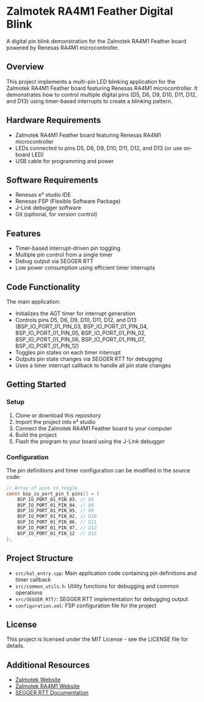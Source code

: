 # Zalmotek RA4M1 Feather Digital Blink

A digital pin blink demonstration for the Zalmotek RA4M1 Feather board powered by Renesas RA4M1 microcontroller.

## Overview

This project implements a multi-pin LED blinking application for the Zalmotek RA4M1 Feather board featuring Renesas RA4M1 microcontroller. It demonstrates how to control multiple digital pins (D5, D6, D9, D10, D11, D12, and D13) using timer-based interrupts to create a blinking pattern.

## Hardware Requirements

- Zalmotek RA4M1 Feather board featuring Renesas RA4M1 microcontroller
- LEDs connected to pins D5, D6, D9, D10, D11, D12, and D13 (or use on-board LED)
- USB cable for programming and power

## Software Requirements

- Renesas e² studio IDE
- Renesas FSP (Flexible Software Package)
- J-Link debugger software
- Git (optional, for version control)

## Features

- Timer-based interrupt-driven pin toggling
- Multiple pin control from a single timer
- Debug output via SEGGER RTT
- Low power consumption using efficient timer interrupts

## Code Functionality

The main application:
- Initializes the AGT timer for interrupt generation
- Controls pins D5, D6, D9, D10, D11, D12, and D13 (BSP_IO_PORT_01_PIN_03, BSP_IO_PORT_01_PIN_04, BSP_IO_PORT_01_PIN_05, BSP_IO_PORT_01_PIN_02, BSP_IO_PORT_01_PIN_06, BSP_IO_PORT_01_PIN_07, BSP_IO_PORT_01_PIN_12)
- Toggles pin states on each timer interrupt
- Outputs pin state changes via SEGGER RTT for debugging
- Uses a timer interrupt callback to handle all pin state changes

## Getting Started

### Setup

1. Clone or download this repository
2. Import the project into e² studio
3. Connect the Zalmotek RA4M1 Feather board to your computer
4. Build the project
5. Flash the program to your board using the J-Link debugger

### Configuration

The pin definitions and timer configuration can be modified in the source code:

```c
// Array of pins to toggle
const bsp_io_port_pin_t pins[] = {
    BSP_IO_PORT_01_PIN_03, // D5
    BSP_IO_PORT_01_PIN_04, // D6
    BSP_IO_PORT_01_PIN_05, // D9
    BSP_IO_PORT_01_PIN_02, // D10
    BSP_IO_PORT_01_PIN_06, // D11
    BSP_IO_PORT_01_PIN_07, // D12
    BSP_IO_PORT_01_PIN_12  // D13
};
```

## Project Structure

- `src/hal_entry.cpp`: Main application code containing pin definitions and timer callback
- `src/common_utils.h`: Utility functions for debugging and common operations
- `src/SEGGER_RTT/`: SEGGER RTT implementation for debugging output
- `configuration.xml`: FSP configuration file for the project

## License

This project is licensed under the MIT License - see the LICENSE file for details.

## Additional Resources

- [Zalmotek Website](https://zalmotek.com)
- [Zalmotek RA4M1 Website](https://zalmotek.com/products/RA4M1-Feather-SoM/)
- [SEGGER RTT Documentation](https://www.segger.com/products/debug-probes/j-link/technology/about-real-time-transfer/) 